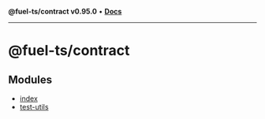 **@fuel-ts/contract v0.95.0** • [**Docs**](index.md)

***

# @fuel-ts/contract

## Modules

- [index](./src-index.md)
- [test-utils](./test-utils-index.md)
